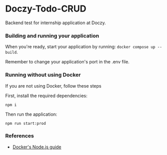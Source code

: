 # Doczy-Todo-CRUD

Backend test for internship application at Doczy.

### Building and running your application

When you're ready, start your application by running:
`docker compose up --build`.

Remember to change your application's port in the .env file.

### Running without using Docker

If you are not using Docker, follow these steps

First, install the required dependencies:

`npm i`

Then run the application:

`npm run start:prod`

### References

- [Docker's Node.js guide](https://docs.docker.com/language/nodejs/)
